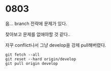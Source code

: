 # 0803

음... branch 전략에 문제가 있다.

찾아보고 문제를 없애야할 것 같다..

자꾸 conflict나서 그냥 develop을 강제 pull해버렸다.

```
git fetch --all
git reset --hard origin/develop
git pull origin develop
```

